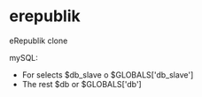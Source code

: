 erepublik
=========

eRepublik clone

mySQL:
* For selects  $db_slave o $GLOBALS['db_slave']
* The rest $db or $GLOBALS['db']